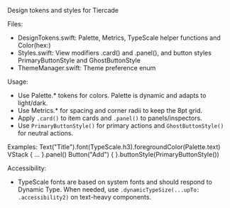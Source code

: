 Design tokens and styles for Tiercade

Files:
- DesignTokens.swift: Palette, Metrics, TypeScale helper functions and Color(hex:)
- Styles.swift: View modifiers .card() and .panel(), and button styles PrimaryButtonStyle and GhostButtonStyle
- ThemeManager.swift: Theme preference enum

Usage:
- Use Palette.* tokens for colors. Palette is dynamic and adapts to light/dark.
- Use Metrics.* for spacing and corner radii to keep the 8pt grid.
- Apply `.card()` to item cards and `.panel()` to panels/inspectors.
- Use `PrimaryButtonStyle()` for primary actions and `GhostButtonStyle()` for neutral actions.

Examples:
    Text("Title").font(TypeScale.h3).foregroundColor(Palette.text)
    VStack { ... }.panel()
    Button("Add") { }.buttonStyle(PrimaryButtonStyle())

Accessibility:
- TypeScale fonts are based on system fonts and should respond to Dynamic Type. When needed, use `.dynamicTypeSize(...upTo: .accessibility2)` on text-heavy components.



